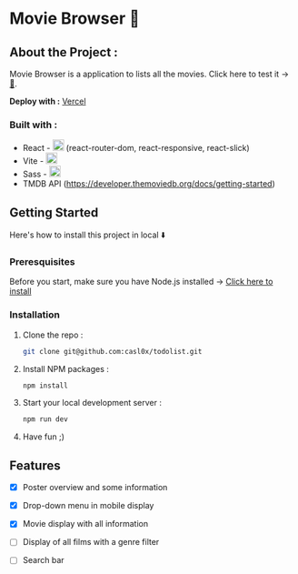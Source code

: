 # Movie Browser 🎥

## About the Project :
Movie Browser is a application to lists all the movies. Click here to test it → [🍿](https://movie-browser-wine.vercel.app/).

**Deploy with :** [Vercel](https://vercel.com/)


### Built with : 
* React - <img src="https://skillicons.dev/icons?i=react" alt="image" style="width:auto;height:20px;"> (react-router-dom, react-responsive, react-slick)
* Vite - <img src="https://skillicons.dev/icons?i=vite" alt="image" style="width:auto;height:20px;">
* Sass - <img src="https://skillicons.dev/icons?i=sass" alt="image" style="width:auto;height:20px;">
* TMDB API (https://developer.themoviedb.org/docs/getting-started)

## Getting Started
Here's how to install this project in local ⬇️

### Preresquisites 
Before you start, make sure you have Node.js installed → [Click here to install ](https://nodejs.org/en/download)

### Installation
1. Clone the repo :
    ``` sh
    git clone git@github.com:casl0x/todolist.git
    ```
2. Install NPM packages :
    ```sh
    npm install
    ```
3. Start your local development server :
    ```sh
   npm run dev 
   ```
4. Have fun ;) 

## Features
- [x] Poster overview and some information
- [x] Drop-down menu in mobile display 
- [x] Movie display with all information
- [ ] Display of all films with a genre filter
- [ ] Search bar 

